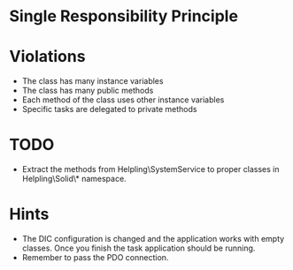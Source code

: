 Single Responsibility Principle
===============================

# Violations
* The class has many instance variables
* The class has many public methods
* Each method of the class uses other instance variables
* Specific tasks are delegated to private methods 

# TODO
* Extract the methods from Helpling\SystemService to proper classes in Helpling\Solid\\* namespace.

# Hints
* The DIC configuration is changed and the application works with empty classes. Once you finish the task application should be running.
* Remember to pass the PDO connection.